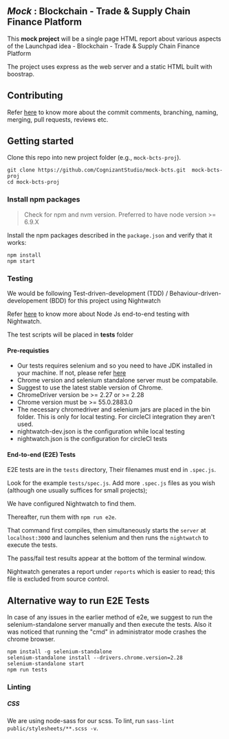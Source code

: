 ## _Mock_ : Blockchain - Trade & Supply Chain Finance Platform

This __mock project__ will be a single page HTML report about various aspects of the Launchpad idea - Blockchain - Trade & Supply Chain Finance Platform

The project uses express as the web server and a static HTML built with boostrap.

## Contributing

Refer [here](https://github.com/CognizantStudio/mock-bcts/blob/add-contributing-guides/.github/CONTRIBUTING.md) to know more about the  commit comments, branching, naming, merging, pull requests, reviews etc.

## Getting started

Clone this repo into new project folder (e.g., `mock-bcts-proj`).
```shell
git clone https://github.com/CognizantStudio/mock-bcts.git  mock-bcts-proj
cd mock-bcts-proj
```
### Install npm packages

> Check for npm and nvm version. Preferred to have node version >= 6.9.X

Install the npm packages described in the `package.json` and verify that it works:

```shell
npm install
npm start
```

### Testing

We would be following Test-driven-development (TDD) / Behaviour-driven-developement (BDD) for this project using Nightwatch

Refer [here](https://blog.risingstack.com/end-to-end-testing-with-nightwatch-js-node-js-at-scale/) to know more about Node Js end-to-end testing with Nightwatch.

The test scripts will be placed in __tests__ folder

#### Pre-requisties

* Our tests requires selenium and so you need to have JDK installed in your machine. If not, please
refer [here](http://www.seleniumframework.com/cucumber-jvm-3/install-java-jdk/) 
* Chrome version and selenium standalone server must be compatabile.
* Suggest to use the latest stable version of Chrome.
* ChromeDriver version be >= 2.27 or >= 2.28
* Chrome version must be >= 55.0.2883.0
* The necessary chromedriver and selenium jars are placed in the bin folder. This is only for local testing. For circleCI integration they aren't used.
* nightwatch-dev.json is the configuration while  local testing
* nightwatch.json is the configuration for circleCI tests


#### End-to-end (E2E) Tests

E2E tests are in the `tests` directory, Their filenames must end in `.spec.js`.

Look for the example `tests/spec.js`. Add more `.spec.js` files as you wish (although one usually suffices for small projects);

We have configured Nightwatch to find them.

Thereafter, run them with `npm run e2e`.

That command first compiles, then simultaneously starts the `server` at `localhost:3000`
and launches selenium and then runs the `nightwatch` to execute the tests.  

The pass/fail test results appear at the bottom of the terminal window.

Nightwatch generates a report under `reports` which is easier to read; this file is excluded from source control.

## Alternative way to run E2E Tests

In case of any issues in the earlier method of e2e, we suggest to run the selenium-standalone server manually and
then execute the tests. Also it was noticed that running the "cmd" in administrator mode crashes the chrome browser.

```shell
npm install -g selenium-standalone
selenium-standalone install --drivers.chrome.version=2.28
selenium-standalone start
npm run tests
```

### Linting
##### CSS
We are using node-sass for our scss. To lint, run `sass-lint public/stylesheets/**.scss -v`.
